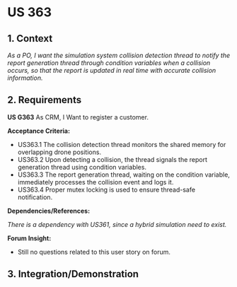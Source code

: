 
# US 363

## 1. Context

*As a PO, I want the simulation system collision detection thread to notify the report generation thread through condition variables when a collision occurs, so that the report is updated in real time with accurate collision information.*
## 2. Requirements

**US G363** As CRM, I Want to register a customer.

**Acceptance Criteria:**

- US363.1 The collision detection thread monitors the shared memory for overlapping drone positions.
- US363.2 Upon detecting a collision, the thread signals the report generation thread using condition variables.
- US363.3 The report generation thread, waiting on the condition variable, immediately processes the collision event and logs it.
- US363.4 Proper mutex locking is used to ensure thread-safe notification.

**Dependencies/References:**

*There is a dependency with US361, since a hybrid simulation need to exist.*


**Forum Insight:**

* Still no questions related to this user story on forum.

## 3. Integration/Demonstration

